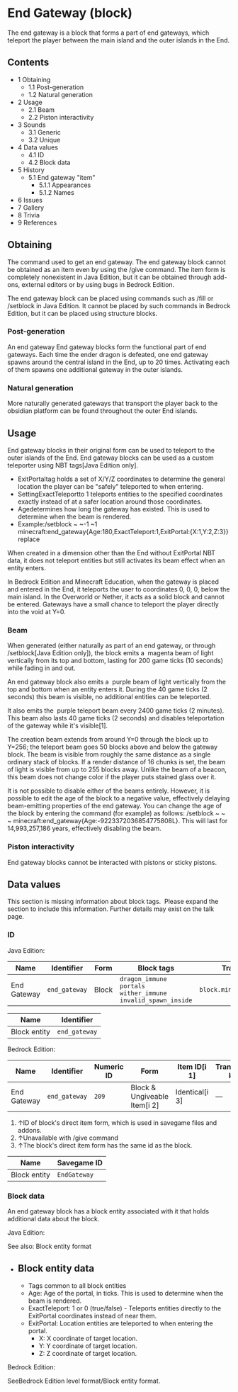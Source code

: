 # End Gateway (block)
The end gateway is a block that forms a part of end gateways, which teleport the player between the main island and the outer islands in the End.

## Contents
- 1 Obtaining
	- 1.1 Post-generation
	- 1.2 Natural generation
- 2 Usage
	- 2.1 Beam
	- 2.2 Piston interactivity
- 3 Sounds
	- 3.1 Generic
	- 3.2 Unique
- 4 Data values
	- 4.1 ID
	- 4.2 Block data
- 5 History
	- 5.1 End gateway "item"
		- 5.1.1 Appearances
		- 5.1.2 Names
- 6 Issues
- 7 Gallery
- 8 Trivia
- 9 References

## Obtaining
The command used to get an end gateway.
The end gateway block cannot be obtained as an item even by using the /give command. The item form is completely nonexistent in Java Edition, but it can be obtained through add-ons, external editors or by using bugs in Bedrock Edition.

The end gateway block can be placed using commands such as /fill or /setblock in Java Edition. It cannot be placed by such commands in Bedrock Edition, but it can be placed using structure blocks.

### Post-generation
An end gateway
End gateway blocks form the functional part of end gateways. Each time the ender dragon is defeated, one end gateway spawns around the central island in the End, up to 20 times. Activating each of them spawns one additional gateway in the outer islands.

### Natural generation
More naturally generated gateways that transport the player back to the obsidian platform can be found throughout the outer End islands.


## Usage
End gateway blocks in their original form can be used to teleport to the outer islands of the End. End gateway blocks can be used as a custom teleporter using NBT tags‌[Java Edition  only].

- ExitPortaltag holds a set of X/Y/Z coordinates to determine the general location the player can be "safely" teleported to when entering.
- SettingExactTeleportto 1 teleports entities to the specified coordinates exactly instead of at a safer location around those coordinates.
- Agedetermines how long the gateway has existed. This is used to determine when the beam is rendered.
- Example:/setblock ~ ~-1 ~1 minecraft:end_gateway{Age:180,ExactTeleport:1,ExitPortal:{X:1,Y:2,Z:3}} replace

When created in a dimension other than the End without ExitPortal NBT data, it does not teleport entities but still activates its beam effect when an entity enters.

In Bedrock Edition and Minecraft Education, when the gateway is placed and entered in the End, it teleports the user to coordinates 0, 0, 0, below the main island. In the Overworld or Nether, it acts as a solid block and cannot be entered.
Gateways have a small chance to teleport the player directly into the void at Y=0.

### Beam
When generated (either naturally as part of an end gateway, or through /setblock‌[Java Edition  only]), the block emits a  magenta beam of light vertically from its top and bottom, lasting for 200 game ticks (10 seconds) while fading in and out.

An end gateway block also emits a  purple beam of light vertically from the top and bottom when an entity enters it. During the 40 game ticks (2 seconds) this beam is visible, no additional entities can be teleported.

It also emits the  purple teleport beam every 2400 game ticks (2 minutes). This beam also lasts 40 game ticks (2 seconds) and disables teleportation of the gateway while it's visible[1].

The creation beam extends from around Y=0 through the block up to Y=256; the teleport beam goes 50 blocks above and below the gateway block. The beam is visible from roughly the same distance as a single ordinary stack of blocks. If a render distance of 16 chunks is set, the beam of light is visible from up to 255 blocks away. Unlike the beam of a beacon, this beam does not change color if the player puts stained glass over it.

It is not possible to disable either of the beams entirely. However, it is possible to edit the age of the block to a negative value, effectively delaying beam-emitting properties of the end gateway. You can change the age of the block by entering the command (for example) as follows: /setblock ~ ~ ~ minecraft:end_gateway{Age:-9223372036854775808L}. This will last for 14,993,257,186 years, effectively disabling the beam.

### Piston interactivity
End gateway blocks cannot be interacted with pistons or sticky pistons.

## Data values

  

This section is missing information about block tags. 
Please expand the section to include this information. Further details may exist on the talk page.


### ID
Java Edition:

| Name        | Identifier    | Form  | Block tags                                                                   | Translation key               |
|-------------|---------------|-------|------------------------------------------------------------------------------|-------------------------------|
| End Gateway | `end_gateway` | Block | `dragon_immune`<br/>`portals`<br/>`wither_immune`<br/>`invalid_spawn_inside` | `block.minecraft.end_gateway` |

| Name         | Identifier    |
|--------------|---------------|
| Block entity | `end_gateway` |

Bedrock Edition:

| Name        | Identifier    | Numeric ID | Form                         | Item ID[i 1]   | Translation key |
|-------------|---------------|------------|------------------------------|----------------|-----------------|
| End Gateway | `end_gateway` | `209`      | Block & Ungiveable Item[i 2] | Identical[i 3] | —               |

1. ↑ID of block's direct item form, which is used in savegame files and addons.
2. ↑Unavailable with /give command
3. ↑The block's direct item form has the same id as the block.

| Name         | Savegame ID  |
|--------------|--------------|
| Block entity | `EndGateway` |

### Block data
An end gateway block has a block entity associated with it that holds additional data about the block.

Java Edition:

See also: Block entity format

- Block entity data
	- 
	- Tags common to all block entities
	- Age: Age of the portal, in ticks. This is used to determine when the beam is rendered.
	- ExactTeleport: 1 or 0 (true/false) - Teleports entities directly to the ExitPortal coordinates instead of near them.
	- ExitPortal: Location entities are teleported to when entering the portal.
		- X: X coordinate of target location.
		- Y: Y coordinate of target location.
		- Z: Z coordinate of target location.

Bedrock Edition:

SeeBedrock Edition level format/Block entity format.

